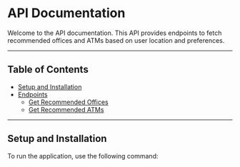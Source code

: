 # API Documentation

Welcome to the API documentation. This API provides endpoints to fetch recommended offices and ATMs based on user location and preferences.

---

## Table of Contents

- [Setup and Installation](#setup-and-installation)
- [Endpoints](#endpoints)
  - [Get Recommended Offices](#get-recommended-offices)
  - [Get Recommended ATMs](#get-recommended-atms)

---

## Setup and Installation

To run the application, use the following command:

